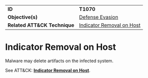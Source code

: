 |||
|---------|------------------------|
|**ID**|**T1070**|
|**Objective(s)**| [Defense Evasion](../defense-evasion)|
|**Related ATT&CK Technique**|[Indicator Removal on Host](https://attack.mitre.org/techniques/T1070)|


Indicator Removal on Host
=========================
Malware may delete artifacts on the infected system. 

See ATT&CK: [**Indicator Removal on Host**](https://attack.mitre.org/techniques/T1070).